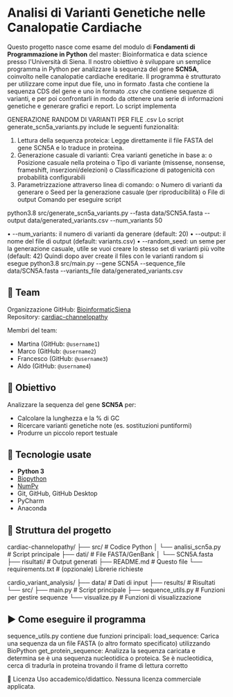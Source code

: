 # Analisi di Varianti Genetiche nelle Canalopatie Cardiache

Questo progetto nasce come esame del modulo di **Fondamenti di Programmazione in Python** del master: Bioinformatica e data science presso l'Università di Siena. Il nostro obiettivo è sviluppare un semplice programma in Python per analizzare la sequenza del gene **SCN5A**, coinvolto nelle canalopatie cardiache ereditarie.
Il programma è strutturato per utilizzare come input due file, uno in formato .fasta che contiene la sequenza CDS del gene e uno in formato .csv che contiene sequenze di varianti, e per poi confrontarli in modo da ottenere una serie di informazioni genetiche e generare grafici e report.
Lo script implementa 

GENERAZIONE RANDOM DI VARIANTI PER FILE .csv
Lo script generate_scn5a_variants.py include le seguenti funzionalità:
1.	Lettura della sequenza proteica: Legge direttamente il file FASTA del gene SCN5A e lo traduce in proteina.
2.	Generazione casuale di varianti: Crea varianti genetiche in base a: 
o	Posizione casuale nella proteina
o	Tipo di variante (missense, nonsense, frameshift, inserzioni/delezioni)
o	Classificazione di patogenicità con probabilità configurabili
3.	Parametrizzazione attraverso linea di comando: 
o	Numero di varianti da generare
o	Seed per la generazione casuale (per riproducibilità)
o	File di output
Comando per eseguire script

python3.8 src/generate_scn5a_variants.py --fasta data/SCN5A.fasta --output data/generated_variants.csv --num_variants 50

•	--num_variants: il numero di varianti da generare (default: 20) 
•	--output: il nome del file di output (default: variants.csv) 
•	--random_seed: un seme per la generazione casuale, utile se vuoi creare lo stesso set di varianti più volte (default: 42)
Quindi dopo aver create il files con le varianti random si esegue
python3.8 src/main.py --gene SCN5A --sequence_file data/SCN5A.fasta --variants_file data/generated_variants.csv


## 👥 Team

Organizzazione GitHub: [BioinformaticSiena](https://github.com/BioinformaticSiena)  
Repository: [cardiac-channelopathy](https://github.com/BioinformaticSiena/cardiac-channelopathy)

Membri del team:
- Martina (GitHub: `@username1`)
- Marco (GitHub: `@username2`)
- Francesco (GitHub: `@username3`)
- Aldo (GitHub: `@username4`)

## 🧬 Obiettivo

Analizzare la sequenza del gene **SCN5A** per:
- Calcolare la lunghezza e la % di GC
- Ricercare varianti genetiche note (es. sostituzioni puntiformi)
- Produrre un piccolo report testuale

## 🧰 Tecnologie usate

- **Python 3**
- [Biopython](https://biopython.org)
- [NumPy](https://numpy.org)
- Git, GitHub, GitHub Desktop
- PyCharm
- Anaconda

## 📁 Struttura del progetto

cardiac-channelopathy/
├── src/ # Codice Python
│ └── analisi_scn5a.py # Script principale
├── dati/ # File FASTA/GenBank
│ └── SCN5A.fasta
├── risultati/ # Output generati
├── README.md # Questo file
└── requirements.txt # (opzionale) Librerie richieste

cardio_variant_analysis/
├── data/                  # Dati di input
├── results/               # Risultati
└── src/
    ├── main.py            # Script principale
    ├── sequence_utils.py  # Funzioni per gestire sequenze
    └── visualize.py       # Funzioni di visualizzazione

## ▶️ Come eseguire il programma
sequence_utils.py contiene due funzioni principali:
load_sequence: Carica una sequenza da un file FASTA (o altro formato specificato) utilizzando BioPython
get_protein_sequence: Analizza la sequenza caricata e determina se è una sequenza nucleotidica o proteica. Se è nucleotidica, cerca di tradurla in proteina trovando il frame di lettura corretto

📄 Licenza
Uso accademico/didattico. Nessuna licenza commerciale applicata.
